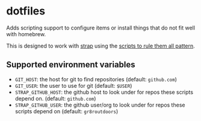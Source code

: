 # dotfiles
Adds scripting support to configure items or install things that do not fit well with homebrew.

This is designed to work with [strap](https://github.com/MikeMcQuaid/strap) using the [scripts to rule them all pattern](https://github.com/github/scripts-to-rule-them-all).

## Supported environment variables
* `GIT_HOST`: the host for git to find repositories (default: `github.com`)
* `GIT_USER`: the user to use for git (default: `$USER`)
* `STRAP_GITHUB_HOST`: the github host to look under for repos these scripts depend on. (default: `github.com`)
* `STRAP_GITHUB_USER`: the github user/org to look under for repos these scripts depend on (default: `gr8routdoors`)
